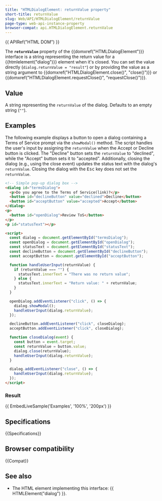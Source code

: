 ```yaml
---
title: "HTMLDialogElement: returnValue property"
short-title: returnValue
slug: Web/API/HTMLDialogElement/returnValue
page-type: web-api-instance-property
browser-compat: api.HTMLDialogElement.returnValue
---
```


{{ APIRef("HTML DOM") }}

The **`returnValue`** property of the {{domxref("HTMLDialogElement")}} interface is a string representing the return value for a {{htmlelement("dialog")}} element when it's closed.
You can set the value directly (`dialog.returnValue = "result"`) or by providing the value as a string argument to {{domxref("HTMLDialogElement.close()", "close()")}} or {{domxref("HTMLDialogElement.requestClose()", "requestClose()")}}.

## Value

A string representing the `returnValue` of the dialog.
Defaults to an empty string (`""`).

## Examples

The following example displays a button to open a dialog containing a Terms of Service prompt via the `showModal()` method.
The script handles the user's input by assigning the `returnValue` when the Accept or Decline button is clicked.
The "Decline" button sets the `returnValue` to "declined", while the "Accept" button sets it to "accepted". Additionally, closing the dialog (e.g., using the close event) updates the status text with the dialog's `returnValue`.
Closing the dialog with the <kbd>Esc</kbd> key does not set the `returnValue`.

```html
<!-- Simple pop-up dialog box -->
<dialog id="termsDialog">
  <p>Do you agree to the Terms of Service(link)?</p>
  <button id="declineButton" value="declined">Decline</button>
  <button id="acceptButton" value="accepted">Accept</button>
</dialog>
<p>
  <button id="openDialog">Review ToS</button>
</p>
<p id="statusText"></p>

<script>
  const dialog = document.getElementById("termsDialog");
  const openDialog = document.getElementById("openDialog");
  const statusText = document.getElementById("statusText");
  const declineButton = document.getElementById("declineButton");
  const acceptButton = document.getElementById("acceptButton");

  function handleUserInput(returnValue) {
    if (returnValue === "") {
      statusText.innerText = "There was no return value";
    } else {
      statusText.innerText = "Return value: " + returnValue;
    }
  }

  openDialog.addEventListener("click", () => {
    dialog.showModal();
    handleUserInput(dialog.returnValue);
  });

  declineButton.addEventListener("click", closeDialog);
  acceptButton.addEventListener("click", closeDialog);

  function closeDialog(event) {
    const button = event.target;
    const returnValue = button.value;
    dialog.close(returnValue);
    handleUserInput(dialog.returnValue);
  }

  dialog.addEventListener("close", () => {
    handleUserInput(dialog.returnValue);
  });
</script>
```

### Result

{{ EmbedLiveSample('Examples', '100%', '200px') }}

## Specifications

{{Specifications}}

## Browser compatibility

{{Compat}}

## See also

- The HTML element implementing this interface: {{ HTMLElement("dialog") }}.
